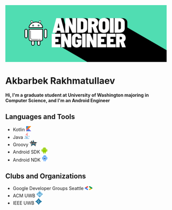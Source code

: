 ![I am Android Engineer](https://github.com/A-Rakhmatullaev/A-Rakhmatullaev/blob/main/friday.png)



# Akbarbek Rakhmatullaev
#### Hi, I'm a graduate student at University of Washington majoring in Computer Science, and I'm an Android Engineer

## Languages and Tools
- Kotlin <img src="https://github.com/A-Rakhmatullaev/A-Rakhmatullaev/blob/main/kotlin.png" alt="kotlin" width="16" height="16"/>
- Java <img src="https://github.com/A-Rakhmatullaev/A-Rakhmatullaev/blob/main/java.png" alt="java" width="16" height="21"/>
- Groovy <img src="https://github.com/A-Rakhmatullaev/A-Rakhmatullaev/blob/main/groovy.png" alt="groovy" width="25" height="20"/>
- Android SDK <img src="https://github.com/A-Rakhmatullaev/A-Rakhmatullaev/blob/main/android.png" alt="android" width="20" height="20"/>
- Android NDK <img src="https://github.com/A-Rakhmatullaev/A-Rakhmatullaev/blob/main/NDK.png" alt="NDK" width="18" height="22"/>

## Clubs and Organizations
- Google Developer Groups Seattle <img src="https://github.com/A-Rakhmatullaev/A-Rakhmatullaev/blob/main/GDG.png" alt="GDG" width="24" height="12"/>
- ACM UWB <img src="https://github.com/A-Rakhmatullaev/A-Rakhmatullaev/blob/main/ACM.png" alt="ACM" width="20" height="20"/>
- IEEE UWB <img src="https://github.com/A-Rakhmatullaev/A-Rakhmatullaev/blob/main/IEEE.png" alt="IEEE" width="20" height="20"/>




